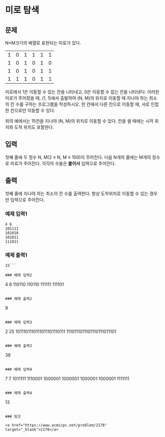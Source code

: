# 미로 탐색

## 문제

N×M크기의 배열로 표현되는 미로가 있다.




|  |  |  |  |  |  |
| --- | --- | --- | --- | --- | --- |
| 1 | 0 | 1 | 1 | 1 | 1 |
| 1 | 0 | 1 | 0 | 1 | 0 |
| 1 | 0 | 1 | 0 | 1 | 1 |
| 1 | 1 | 1 | 0 | 1 | 1 |


미로에서 1은 이동할 수 있는 칸을 나타내고, 0은 이동할 수 없는 칸을 나타낸다. 이러한 미로가 주어졌을 때, (1, 1)에서 출발하여 (N, M)의 위치로 이동할 때 지나야 하는 최소의 칸 수를 구하는 프로그램을 작성하시오. 한 칸에서 다른 칸으로 이동할 때, 서로 인접한 칸으로만 이동할 수 있다.


위의 예에서는 15칸을 지나야 (N, M)의 위치로 이동할 수 있다. 칸을 셀 때에는 시작 위치와 도착 위치도 포함한다.

## 입력

첫째 줄에 두 정수 N, M(2 ≤ N, M ≤ 100)이 주어진다. 다음 N개의 줄에는 M개의 정수로 미로가 주어진다. 각각의 수들은 **붙어서** 입력으로 주어진다.

## 출력

첫째 줄에 지나야 하는 최소의 칸 수를 출력한다. 항상 도착위치로 이동할 수 있는 경우만 입력으로 주어진다.

### 예제 입력1

```
4 6
101111
101010
101011
111011
```

### 예제 출력1

```
15```

### 예제 입력2

```
4 6
110110
110110
111111
111101
```

### 예제 출력2

```
9
```

### 예제 입력3

```
2 25
1011101110111011101110111
1110111011101110111011101
```

### 예제 출력3

```
38
```

### 예제 입력4

```
7 7
1011111
1110001
1000001
1000001
1000001
1000001
1111111
```

### 예제 출력4

```
13
```

### 링크

<a href="https://www.acmicpc.net/problem/2178" target="_blank">2178</a>